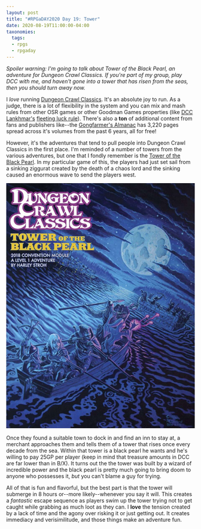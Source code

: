 ```yaml
---
layout: post
title: "#RPGaDAY2020 Day 19: Tower"
date: 2020-08-19T11:00:00-04:00
taxonomies:
  tags:
  - rpgs
  - rpgaday
---
```

_Spoiler warning: I'm going to talk about Tower of the Black Pearl, an adventure for Dungeon Crawl Classics. If you're part of my group, play DCC with me, and haven't gone into a tower that has risen from the seas, then you should turn away now._

I _love_ running [Dungeon Crawl Classics](https://goodman-games.com/dungeon-crawl-classics-rpg/). It's an absolute joy to run. As a judge, there is a lot of flexibility in the system and you can mix and mash rules from other OSR games or other Goodman Games properties (like [DCC Lankhmar's](https://goodman-games.com/store/product/dungeon-crawl-classics-lankhmar-boxed-set/) [fleeting luck rule](https://talesoftheramblingbumblers.com/2016/10/19/dcc-alternate-luck-healing-rules/)). There's also a **ton** of additional content from fans and publishers like--the [Gongfarmer's Almanac](https://gongfarmersalmanac.com) has 3,220 pages spread across it's volumes from the past 6 years, all for free!

However, it's the adventures that tend to pull people into Dungeon Crawl Classics in the first place. I'm reminded of a number of towers from the various adventures, but one that I fondly remember is the [Tower of the Black Pearl](https://goodman-games.com/store/product/dcc-convention-module-2018-the-tower-of-the-black-pearl-pdf/). In my particular game of this, the players had just set sail from a sinking ziggurat created by the death of a chaos lord and the sinking caused an enormous wave to send the players west.

![Cover of Tower of the Black Pearl](tower-of-the-black-pearl.jpg)

Once they found a suitable town to dock in and find an inn to stay at, a merchant approaches them and tells them of a tower that rises once every decade from the sea. Within that tower is a black pearl he wants and he's willing to pay 25GP per player (keep in mind that treasure amounts in DCC are far lower than in B/X). It turns out the the tower was built by a wizard of incredible power and the black pearl is pretty much going to bring doom to anyone who possesses it, _but_ you can't blame a guy for trying.

All of that is fun and flavorful, but the best part is that the tower will submerge in 8 hours or--more likely--whenever you say it will. This creates a _fantastic_ escape sequence as players swim up the tower trying not to get caught while grabbing as much loot as they can. I **love** the tension created by a lack of time and the agony over risking it or just getting out. It creates immediacy and verisimilitude, and those things make an adventure fun.
